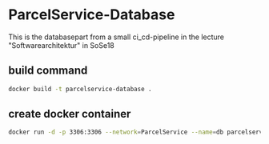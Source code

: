 # ParcelService-Database
This is the databasepart from a small ci_cd-pipeline in the lecture "Softwarearchitektur" in SoSe18

## build command
```sh
docker build -t parcelservice-database .
```

## create docker container
```sh
docker run -d -p 3306:3306 --network=ParcelService --name=db parcelservice-database
```
